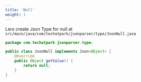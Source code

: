 ```yaml
---
title: 'Null'
weight: 1
---
```


Lers create Json Type for null at `src/main/java/com/techatpark/jsonparser/type/JsonNull.java`

```java
package com.techatpark.jsonparser.type;

public class JsonNull implements Json<Object> {
    @Override
    public Object getValue() {
        return null;
    }
}
```
